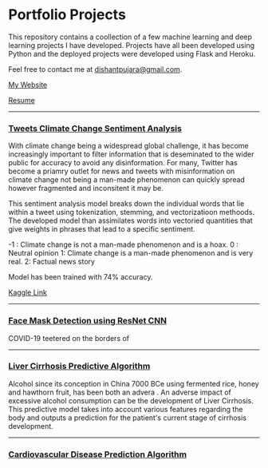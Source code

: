 # Portfolio Projects

This repository contains a coollection of a few machine learning and deep learning projects I have developed. Projects have all been developed using Python and the deployed projects were developed using Flask and Heroku. 

Feel free to contact me at [dishantpujara@gmail.com](dishantpujara@gmail.com). 

[My Website](http://127.0.0.1:5501/index.html)

[Resume](https://drive.google.com/file/d/1JlLLRwF8fccoq8aaO-Qy4vQ834qKv6WM/view?usp=share_link)

__________________________________________
 ### [Tweets Climate Change Sentiment Analysis](https://github.com/d-pujara/my_portfolio/tree/main/twitter_sentiment_analysis)
 
With climate change being a widespread global challenge, it has become increasingly important to filter information that is deseminated to the wider public for accuracy to avoid any disinformation. For many, Twitter has become a priamry outlet for news and tweets with misinformation on climate change not being a man-made phenomenon can quickly spread however fragmented and inconsitent it may be. 

This sentiment analysis model breaks down the individual words that lie within a tweet using tokenization, stemming, and vectorizatioon methoods. The developed model than assimilates words into vectoried quantities that give weights in phrases that lead to a specific sentiment. 

-1 : Climate change is not a man-made phenomenon and is a hoax. 
0 : Neutral opinion 
1: Climate change is a man-made phenomenon and is very real.
2: Factual news story

Model has been trained with 74% accuracy. 


[Kaggle Link](https://www.kaggle.com/datasets/edqian/twitter-climate-change-sentiment-dataset)

__________________________________________

### [Face Mask Detection using ResNet CNN]() 

COVID-19 teetered on the borders of 

__________________________________________

### [Liver Cirrhosis Predictive Algorithm]()

Alcohol since its conception in China 7000 BCe using fermented rice, honey and hawthorn fruit, has been both an advera . An adverse impact of excessive alcohol consumption can be the development of Liver Cirrhosis. This predictive model takes into account various features regarding the body and outputs a prediction for the patient's current stage of cirrhosis development.
__________________________________________

### [Cardiovascular Disease Prediction Algorithm]()







